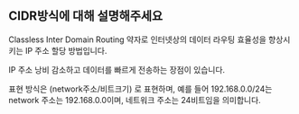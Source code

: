 ## CIDR방식에 대해 설명해주세요

Classless Inter Domain Routing 약자로 인터넷상의 데이터 라우팅 효율성을 향상시키는 IP 주소 할당 방법입니다.

IP 주소 낭비 감소하고 데이터를 빠르게 전송하는 장점이 있습니다.

표현 방식은 (network주소/비트크기) 로 표현하며, 예를 들어 192.168.0.0/24는 network 주소는 192.168.0.0이며, 네트워크 주소는 24비트임을 의미합니다.




